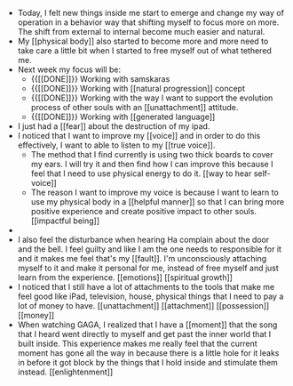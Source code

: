 - Today, I felt new things inside me start to emerge and change my way of operation in a behavior way that shifting myself to focus more on more. The shift from external to internal become much easier and natural.
- My [[physical body]] also started to become more and more need to take care a little bit when I started to free myself out of what tethered me.
- Next week my focus will be:
    - {{[[DONE]]}} Working with samskaras
    - {{[[DONE]]}} Working with [[natural progression]] concept
    - {{[[DONE]]}} Working with the way I want to support the evolution process of other souls with an [[unattachment]] attitude.
    - {{[[DONE]]}} Working with [[generated language]]
- I just had a [[fear]] about the destruction of my ipad.
- I noticed that I want to improve my [[voice]] and in order to do this effectively, I want to able to listen to my [[true voice]]. 
    - The method that I find currently is using two thick boards to cover my ears. I will try it and then find how I can improve this because I feel that I need to use physical energy to do it. [[way to hear self-voice]]
    - The reason I want to improve my voice is because I want to learn to use my physical body in a [[helpful manner]] so that I can bring more positive experience and create positive impact to other souls. [[impactful being]]
- 
- I also feel the disturbance when hearing Ha complain about the door and the bell. I feel guilty and like I am the one needs to responsible for it and it makes me feel that's my [[fault]]. I'm unconsciously attaching myself to it and make it personal for me, instead of free myself and just learn from the experience. [[emotions]] [[spiritual growth]]
- I noticed that I still have a lot of attachments to the tools that make me feel good like iPad, television, house, physical things that I need to pay a lot of money to have. [[unattachment]] [[attachment]] [[possession]] [[money]] 
- When watching GAGA, I realized that I have a [[moment]] that the song that I heard went directly to myself and get past the inner world that I built inside. This experience makes me really feel that the current moment has gone all the way in because there is a little hole for it leaks in before it got block by the things that I hold inside and stimulate them instead. [[enlightenment]]
